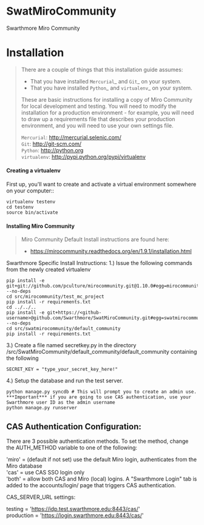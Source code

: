 SwatMiroCommunity
=================

Swarthmore Miro Community

Installation
============

>There are a couple of things that this installation guide assumes:
>
>	* That you have installed `Mercurial`_ and `Git`_ on your system.
>	* That you have installed `Python`_ and `virtualenv`_ on your system.
>
>    These are basic instructions for installing a copy of Miro Community for local development and testing. You will need to modify the installation for a production environment - for example, you will need to draw up a requirements file that describes your production environment, and you will need to use your own settings file.
>
>`Mercurial`: http://mercurial.selenic.com/  
> `Git`: http://git-scm.com/  
>`Python`: http://python.org  
>`virtualenv`: http://pypi.python.org/pypi/virtualenv

#### Creating a virtualenv

First up, you'll want to create and activate a virtual environment somewhere on your computer::

    virtualenv testenv
    cd testenv
    source bin/activate


#### Installing Miro Community

>Miro Community Default Install instructions are found here:
>
>	* https://mirocommunity.readthedocs.org/en/1.9.1/installation.html

Swarthmore Specific Install Instructions:
1.) Issue the following commands from the newly created virtualenv

	pip install -e git+git://github.com/pculture/mirocommunity.git@1.10.0#egg=mirocommunity --no-deps
	cd src/mirocommunity/test_mc_project
	pip install -r requirements.txt
	cd ../../..
	pip install -e git+https://<github-username>@github.com/Swarthmore/SwatMiroCommunity.git#egg=swatmirocommunity --no-deps
	cd src/swatmirocommunity/default_community
	pip install -r requirements.txt
  
3.) Create a file named secretkey.py in the directory /src/SwatMiroCommunity/default_community/default_community containing the following

	SECRET_KEY = "type_your_secret_key_here!"
	
4.) Setup the database and run the test server.

	python manage.py syncdb # This will prompt you to create an admin use. ***Important*** if you are going to use CAS authentication, use your Swarthmore user ID as the admin username
	python manage.py runserver
	
CAS Authentication Configuration:
---------------------------------

There are 3 possible authentication methods.  To set the method, change the AUTH_METHOD variable to one of the following:

'miro' = (default if not set) use the default Miro login, authenticates from the Miro database  
'cas' = use CAS SSO login only  
'both' = allow both CAS and Miro (local) logins. A "Swarthmore Login" tab is added to the accounts/login/ page that triggers CAS authentication.

CAS_SERVER_URL settings:

testing = 'https://idp.test.swarthmore.edu:8443/cas/'   
production = 'https://login.swarthmore.edu:8443/cas/'

 
	


